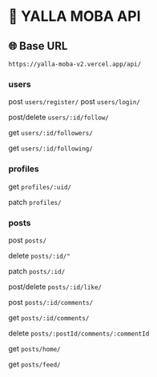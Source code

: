 # 📘 YALLA MOBA API

## 🌐 Base URL
`https://yalla-moba-v2.vercel.app/api/`

### users
post
`users/register/`
post
`users/login/`

post/delete
`users/:id/follow/`

get
`users/:id/followers/`

get
`users/:id/following/`

### profiles
get
`profiles/:uid/`

patch
`profiles/`


### posts
post
`posts/`

delete
`posts/:id/"`

patch
`posts/:id/`

post/delete
`posts/:id/like/`

post
`posts/:id/comments/`

get
`posts/:id/comments/`

delete
`posts/:postId/comments/:commentId`

get 
`posts/home/`

get
`posts/feed/`
